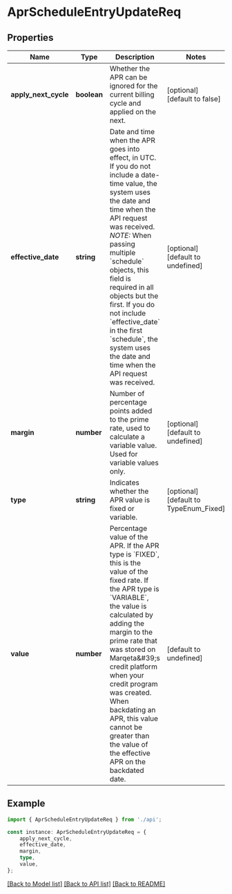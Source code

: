 # AprScheduleEntryUpdateReq


## Properties

Name | Type | Description | Notes
------------ | ------------- | ------------- | -------------
**apply_next_cycle** | **boolean** | Whether the APR can be ignored for the current billing cycle and applied on the next. | [optional] [default to false]
**effective_date** | **string** | Date and time when the APR goes into effect, in UTC.  If you do not include a date-time value, the system uses the date and time when the API request was received.  *NOTE:* When passing multiple &#x60;schedule&#x60; objects, this field is required in all objects but the first. If you do not include &#x60;effective_date&#x60; in the first &#x60;schedule&#x60;, the system uses the date and time when the API request was received. | [optional] [default to undefined]
**margin** | **number** | Number of percentage points added to the prime rate, used to calculate a variable value.  Used for variable values only. | [optional] [default to undefined]
**type** | **string** | Indicates whether the APR value is fixed or variable. | [optional] [default to TypeEnum_Fixed]
**value** | **number** | Percentage value of the APR.  If the APR type is &#x60;FIXED&#x60;, this is the value of the fixed rate. If the APR type is &#x60;VARIABLE&#x60;, the value is calculated by adding the margin to the prime rate that was stored on Marqeta\&#39;s credit platform when your credit program was created.  When backdating an APR, this value cannot be greater than the value of the effective APR on the backdated date. | [default to undefined]

## Example

```typescript
import { AprScheduleEntryUpdateReq } from './api';

const instance: AprScheduleEntryUpdateReq = {
    apply_next_cycle,
    effective_date,
    margin,
    type,
    value,
};
```

[[Back to Model list]](../README.md#documentation-for-models) [[Back to API list]](../README.md#documentation-for-api-endpoints) [[Back to README]](../README.md)
